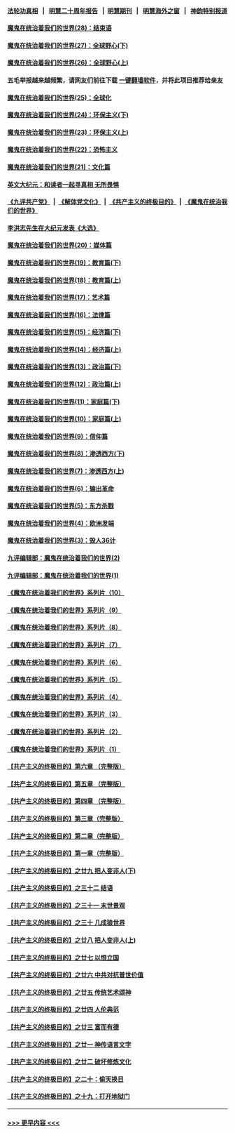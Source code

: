 #### [法轮功真相](https://github.com/gfw-breaker/truth/blob/master/README.md?t=0) &nbsp;&nbsp;|&nbsp;&nbsp; [明慧二十周年报告](https://github.com/gfw-breaker/mh-reports/blob/master/README.md?t=0) &nbsp;&nbsp;|&nbsp;&nbsp;[明慧期刊](https://github.com/gfw-breaker/mh-qikan) &nbsp;&nbsp;|&nbsp;&nbsp; [明慧海外之窗](https://github.com/gfw-breaker/mh-news/blob/master/README.md?t=0) &nbsp;&nbsp;|&nbsp;&nbsp; [神韵特别报道](https://github.com/gfw-breaker/mh-news/blob/master/shenyun.md?t=0)
#### [魔鬼在统治着我们的世界(28)：结束语](../pages/nsc422/n10936246.md?t=06160302) 
#### [魔鬼在统治着我们的世界(27)：全球野心(下)](../pages/nsc422/n10928319.md?t=06160302) 
#### [魔鬼在统治着我们的世界(26)：全球野心(上)](../pages/nsc422/n10900318.md?t=06160302) 
#### 五毛举报越来越频繁，请网友们前往下载 [一键翻墙软件](https://github.com/gfw-breaker/ssr-accounts)，并将此项目推荐给亲友
#### [魔鬼在统治着我们的世界(25)：全球化](../pages/nsc422/n10788205.md?t=06160302) 
#### [魔鬼在统治着我们的世界(24)：环保主义(下)](../pages/nsc422/n10695307.md?t=06160302) 
#### [魔鬼在统治着我们的世界(23)：环保主义(上)](../pages/nsc422/n10688613.md?t=06160302) 
#### [魔鬼在统治着我们的世界(22)：恐怖主义](../pages/nsc422/n10614727.md?t=06160302) 
#### [魔鬼在统治着我们的世界(21)：文化篇](../pages/nsc422/n10597706.md?t=06160302) 
#### [英文大纪元：和读者一起寻真相 无所畏惧](../pages/nsc422/n12542027.md?t=06160302) 
#### [《九评共产党》](https://github.com/begood0513/9ping.md/blob/master/README.md) &nbsp;|&nbsp; [《解体党文化》](../../../../jtdwh.md/blob/master/README.md)  &nbsp;|&nbsp; [《共产主义的终极目的》](../../../../gczydzjmd.md/blob/master/README.md) &nbsp;|&nbsp; [《魔鬼在统治我们的世界》](../../../../mgztzwmdsj.md/blob/master/README.md) 
#### [李洪志先生在大纪元发表《大选》](../pages/nsc422/n12534746.md?t=06160302) 
#### [魔鬼在统治着我们的世界(20)：媒体篇](../pages/nsc422/n10586579.md?t=06160302) 
#### [魔鬼在统治着我们的世界(19)：教育篇(下)](../pages/nsc422/n10564808.md?t=06160302) 
#### [魔鬼在统治着我们的世界(18)：教育篇(上)](../pages/nsc422/n10526970.md?t=06160302) 
#### [魔鬼在统治着我们的世界(17)：艺术篇](../pages/nsc422/n10499093.md?t=06160302) 
#### [魔鬼在统治着我们的世界(16)：法律篇](../pages/nsc422/n10485969.md?t=06160302) 
#### [魔鬼在统治着我们的世界(15)：经济篇(下)](../pages/nsc422/n10469975.md?t=06160302) 
#### [魔鬼在统治着我们的世界(14)：经济篇(上)](../pages/nsc422/n10457370.md?t=06160302) 
#### [魔鬼在统治着我们的世界(13)：政治篇(下)](../pages/nsc422/n10448270.md?t=06160302) 
#### [魔鬼在统治着我们的世界(12)：政治篇(上)](../pages/nsc422/n10444576.md?t=06160302) 
#### [魔鬼在统治着我们的世界(11)：家庭篇(下)](../pages/nsc422/n10440961.md?t=06160302) 
#### [魔鬼在统治着我们的世界(10)：家庭篇(上)](../pages/nsc422/n10435448.md?t=06160302) 
#### [魔鬼在统治着我们的世界(9)：信仰篇](../pages/nsc422/n10432159.md?t=06160302) 
#### [魔鬼在统治着我们的世界(8)：渗透西方(下)](../pages/nsc422/n10429603.md?t=06160302) 
#### [魔鬼在统治着我们的世界(7)：渗透西方(上)](../pages/nsc422/n10426013.md?t=06160302) 
#### [魔鬼在统治着我们的世界(6)：输出革命](../pages/nsc422/n10421536.md?t=06160302) 
#### [魔鬼在统治着我们的世界(5)：东方杀戮](../pages/nsc422/n10417707.md?t=06160302) 
#### [魔鬼在统治着我们的世界(4)：欧洲发端](../pages/nsc422/n10414890.md?t=06160302) 
#### [魔鬼在统治着我们的世界(3)：毁人36计](../pages/nsc422/n10411583.md?t=06160302) 
#### [九评编辑部：魔鬼在统治着我们的世界(2)](../pages/nsc422/n10410036.md?t=06160302) 
#### [九评编辑部：魔鬼在统治着我们的世界(1)](../pages/nsc422/n10406825.md?t=06160302) 
#### [《魔鬼在统治着我们的世界》系列片（10）](../pages/nsc422/n12292670.md?t=06160302) 
#### [《魔鬼在统治着我们的世界》系列片（9）](../pages/nsc422/n12290859.md?t=06160302) 
#### [《魔鬼在统治着我们的世界》系列片（8）](../pages/nsc422/n12287445.md?t=06160302) 
#### [《魔鬼在统治着我们的世界》系列片（7）](../pages/nsc422/n12283425.md?t=06160302) 
#### [《魔鬼在统治着我们的世界》系列片（6）](../pages/nsc422/n12282314.md?t=06160302) 
#### [《魔鬼在统治着我们的世界》系列片（5）](../pages/nsc422/n12281419.md?t=06160302) 
#### [《魔鬼在统治着我们的世界》系列片（4）](../pages/nsc422/n12274024.md?t=06160302) 
#### [《魔鬼在统治着我们的世界》系列片（3）](../pages/nsc422/n12271322.md?t=06160302) 
#### [《魔鬼在统治着我们的世界》系列片（2）](../pages/nsc422/n12269049.md?t=06160302) 
#### [《魔鬼在统治着我们的世界》系列片（1）](../pages/nsc422/n12267575.md?t=06160302) 
#### [【共产主义的终极目的】第六章 （完整版）](../pages/nsc422/n11428913.md?t=06160302) 
#### [【共产主义的终极目的】第五章 （完整版）](../pages/nsc422/n11428912.md?t=06160302) 
#### [【共产主义的终极目的】第四章 （完整版）](../pages/nsc422/n11428907.md?t=06160302) 
#### [【共产主义的终极目的】第三章（完整版）](../pages/nsc422/n11428848.md?t=06160302) 
#### [【共产主义的终极目的】第二章（完整版）](../pages/nsc422/n11428831.md?t=06160302) 
#### [【共产主义的终极目的】第一章（完整版）](../pages/nsc422/n11417651.md?t=06160302) 
#### [【共产主义的终极目的】之廿九 把人变非人(下)](../pages/nsc422/n11344140.md?t=06160302) 
#### [【共产主义的终极目的】之三十二 结语](../pages/nsc422/n11360535.md?t=06160302) 
#### [【共产主义的终极目的】之三十一 末世景观](../pages/nsc422/n11351129.md?t=06160302) 
#### [【共产主义的终极目的】之三十 几成狼世界](../pages/nsc422/n11348280.md?t=06160302) 
#### [【共产主义的终极目的】之廿八 把人变非人(上)](../pages/nsc422/n11340492.md?t=06160302) 
#### [【共产主义的终极目的】之廿七 以恨立国](../pages/nsc422/n11336944.md?t=06160302) 
#### [【共产主义的终极目的】之廿六 中共对抗普世价值](../pages/nsc422/n11324785.md?t=06160302) 
#### [【共产主义的终极目的】之廿五 传统艺术颂神](../pages/nsc422/n11296396.md?t=06160302) 
#### [【共产主义的终极目的】之廿四 人伦典范](../pages/nsc422/n11296397.md?t=06160302) 
#### [【共产主义的终极目的】之廿三 富而有德](../pages/nsc422/n11283598.md?t=06160302) 
#### [【共产主义的终极目的】之廿一 神传语言文字](../pages/nsc422/n11263265.md?t=06160302) 
#### [【共产主义的终极目的】之廿二 破坏修炼文化](../pages/nsc422/n11245728.md?t=06160302) 
#### [【共产主义的终极目的】之二十：偷天换日](../pages/nsc422/n11238846.md?t=06160302) 
#### [【共产主义的终极目的】之十九：打开地狱门](../pages/nsc422/n11206376.md?t=06160302) 

----
#### [ >>> 更早内容 <<< ](../indexes/nsc422-earlier.md)
